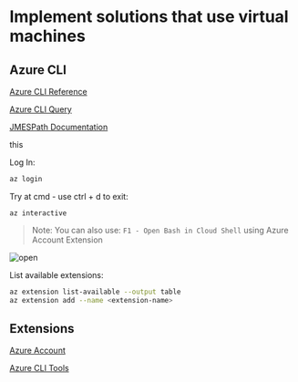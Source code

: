 # Implement solutions that use virtual machines

## Azure CLI

[Azure CLI Reference](https://docs.microsoft.com/en-us/cli/azure/reference-index?view=azure-cli-latest)

[Azure CLI Query](https://docs.microsoft.com/en-us/cli/azure/query-azure-cli?view=azure-cli-latest)

[JMESPath Documentation](http://jmespath.org/)

this

Log In:

```bash
az login
```

Try at cmd - use ctrl + d to exit:

```
az interactive
```

> Note: You can also use: `F1 - Open Bash in Cloud Shell` using Azure Account Extension

![open](_images/azure-open.png)

List available extensions:

```bash
az extension list-available --output table
az extension add --name <extension-name>
```

## Extensions

[Azure Account](https://marketplace.visualstudio.com/items?itemName=ms-vscode.azure-account)

[Azure CLI Tools](https://marketplace.visualstudio.com/items?itemName=ms-vscode.azurecli)
